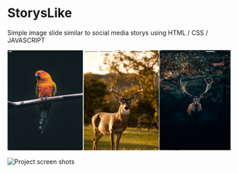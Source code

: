 # StorysLike
Simple image slide similar to social media storys using HTML / CSS / JAVASCRIPT

![Project screen shots](https://github.com/Eduardosbk/StorysLike/blob/master/print.jpg)

![Project screen shots](https://github.com/Eduardosbk/StorysLike/blob/master/Screen%20Recording%202020-09-04%20at%2004.56.02.56%20AM.gif,https://github.com/Eduardosbk/StorysLike/blob/master/Screen%20Recording%202020-09-04%20at%2005.00.56.03%20AM.gif)
